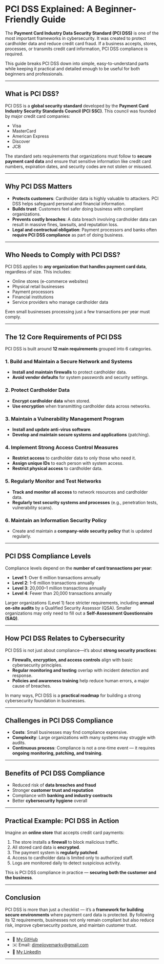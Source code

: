 # PCI DSS Explained: A Beginner-Friendly Guide

The **Payment Card Industry Data Security Standard (PCI DSS)** is one of the most important frameworks in cybersecurity. It was created to protect cardholder data and reduce credit card fraud. If a business accepts, stores, processes, or transmits credit card information, PCI DSS compliance is required.  

This guide breaks PCI DSS down into simple, easy-to-understand parts while keeping it practical and detailed enough to be useful for both beginners and professionals.

---

## What is PCI DSS?

PCI DSS is a **global security standard** developed by the **Payment Card Industry Security Standards Council (PCI SSC)**. This council was founded by major credit card companies:  
- Visa  
- MasterCard  
- American Express  
- Discover  
- JCB  

The standard sets requirements that organizations must follow to **secure payment card data** and ensure that sensitive information like credit card numbers, expiration dates, and security codes are not stolen or misused.

---

## Why PCI DSS Matters

- **Protects customers**: Cardholder data is highly valuable to attackers. PCI DSS helps safeguard personal and financial information.  
- **Builds trust**: Customers feel safer doing business with compliant organizations.  
- **Prevents costly breaches**: A data breach involving cardholder data can result in massive fines, lawsuits, and reputation loss.  
- **Legal and contractual obligation**: Payment processors and banks often **require PCI DSS compliance** as part of doing business.  

---

## Who Needs to Comply with PCI DSS?

PCI DSS applies to **any organization that handles payment card data**, regardless of size. This includes:  
- Online stores (e-commerce websites)  
- Physical retail businesses  
- Payment processors  
- Financial institutions  
- Service providers who manage cardholder data  

Even small businesses processing just a few transactions per year must comply.

---

## The 12 Core Requirements of PCI DSS

PCI DSS is built around **12 main requirements** grouped into 6 categories.  

### 1. Build and Maintain a Secure Network and Systems
- **Install and maintain firewalls** to protect cardholder data.  
- **Avoid vendor defaults** for system passwords and security settings.  

### 2. Protect Cardholder Data
- **Encrypt cardholder data** when stored.  
- **Use encryption** when transmitting cardholder data across networks.  

### 3. Maintain a Vulnerability Management Program
- **Install and update anti-virus software**.  
- **Develop and maintain secure systems and applications** (patching).  

### 4. Implement Strong Access Control Measures
- **Restrict access** to cardholder data to only those who need it.  
- **Assign unique IDs** to each person with system access.  
- **Restrict physical access** to cardholder data.  

### 5. Regularly Monitor and Test Networks
- **Track and monitor all access** to network resources and cardholder data.  
- **Regularly test security systems and processes** (e.g., penetration tests, vulnerability scans).  

### 6. Maintain an Information Security Policy
- Create and maintain a **company-wide security policy** that is updated regularly.  

---

## PCI DSS Compliance Levels

Compliance levels depend on the **number of card transactions per year**:  

- **Level 1**: Over 6 million transactions annually  
- **Level 2**: 1–6 million transactions annually  
- **Level 3**: 20,000–1 million transactions annually  
- **Level 4**: Fewer than 20,000 transactions annually  

Larger organizations (Level 1) face stricter requirements, including **annual on-site audits** by a Qualified Security Assessor (QSA). Smaller organizations may only need to fill out a **Self-Assessment Questionnaire (SAQ)**.  

---

## How PCI DSS Relates to Cybersecurity

PCI DSS is not just about compliance—it’s about **strong security practices**:  
- **Firewalls, encryption, and access controls** align with basic cybersecurity principles.  
- **Regular monitoring and testing** overlap with incident detection and response.  
- **Policies and awareness training** help reduce human errors, a major cause of breaches.  

In many ways, PCI DSS is a **practical roadmap** for building a strong cybersecurity foundation in businesses.

---

## Challenges in PCI DSS Compliance

- **Costs**: Small businesses may find compliance expensive.  
- **Complexity**: Large organizations with many systems may struggle with audits.  
- **Continuous process**: Compliance is not a one-time event — it requires **ongoing monitoring, patching, and training**.  

---

## Benefits of PCI DSS Compliance

- Reduced risk of **data breaches and fraud**  
- Stronger **customer trust and reputation**  
- Compliance with **banking and industry contracts**  
- Better **cybersecurity hygiene** overall  

---

## Practical Example: PCI DSS in Action

Imagine an **online store** that accepts credit card payments:  
1. The store installs a **firewall** to block malicious traffic.  
2. All stored card data is **encrypted**.  
3. The payment system is **regularly patched**.  
4. Access to cardholder data is limited only to authorized staff.  
5. Logs are monitored daily to detect suspicious activity.  

This is PCI DSS compliance in practice — **securing both the customer and the business**.

---

## Conclusion

PCI DSS is more than just a checklist — it’s a **framework for building secure environments** where payment card data is protected. By following its 12 requirements, businesses not only remain compliant but also reduce risk, improve cybersecurity posture, and maintain customer trust.  

---

- 🔗 [My GitHub](https://github.com/dimejoyediran)  
- ✉️ Email: dimejioyemarky@gmail.com  
- 🔗 [My LinkedIn](https://www.linkedin.com/in/oladimeji-oyediran-657658238)  

---
